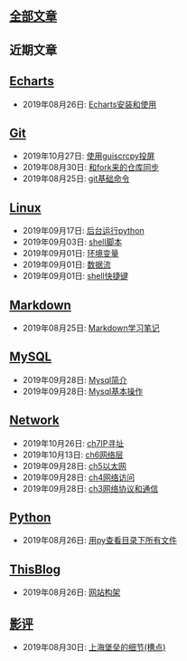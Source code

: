 ## [全部文章](./all_posts.md)  
## 近期文章  
## [Echarts](./source/Echarts/contents.md)  

  * 2019年08月26日: [Echarts安装和使用](./source/Echarts/2019-08-26-Echarts安装和使用.md)  

## [Git](./source/Git/contents.md)  

  * 2019年10月27日: [使用guiscrcpy投屏](./source/Git/2019-10-27-使用guiscrcpy投屏.md)  
  * 2019年08月30日: [和fork来的仓库同步](./source/Git/2019-08-30-和fork来的仓库同步.md)  
  * 2019年08月25日: [git基础命令](./source/Git/2019-08-25-git基础命令.md)  

## [Linux](./source/Linux/contents.md)  

  * 2019年09月17日: [后台运行python](./source/Linux/2019-09-17-后台运行python.md)  
  * 2019年09月03日: [shell脚本](./source/Linux/2019-09-03-shell脚本.md)  
  * 2019年09月01日: [环境变量](./source/Linux/2019-09-01-环境变量.md)  
  * 2019年09月01日: [数据流](./source/Linux/2019-09-01-数据流.md)  
  * 2019年09月01日: [shell快捷键](./source/Linux/2019-09-01-shell快捷键.md)  

## [Markdown](./source/Markdown/contents.md)  

  * 2019年08月25日: [Markdown学习笔记](./source/Markdown/2019-08-25-Markdown学习笔记.md)  

## [MySQL](./source/MySQL/contents.md)  

  * 2019年09月28日: [Mysql简介](./source/MySQL/2019-09-28-Mysql简介.md)  
  * 2019年09月28日: [Mysql基本操作](./source/MySQL/2019-09-28-Mysql基本操作.md)  

## [Network](./source/Network/contents.md)  

  * 2019年10月26日: [ch7IP寻址](./source/Network/2019-10-26-ch7IP寻址.md)  
  * 2019年10月13日: [ch6网络层](./source/Network/2019-10-13-ch6网络层.md)  
  * 2019年09月28日: [ch5以太网](./source/Network/2019-09-28-ch5以太网.md)  
  * 2019年09月28日: [ch4网络访问](./source/Network/2019-09-28-ch4网络访问.md)  
  * 2019年09月28日: [ch3网络协议和通信](./source/Network/2019-09-28-ch3网络协议和通信.md)  

## [Python](./source/Python/contents.md)  

  * 2019年08月26日: [用py查看目录下所有文件](./source/Python/2019-08-26-用py查看目录下所有文件.md)  

## [ThisBlog](./source/ThisBlog/contents.md)  

  * 2019年08月26日: [网站构架](./source/ThisBlog/2019-08-26-网站构架.md)  

## [影评](./source/影评/contents.md)  

  * 2019年08月30日: [上海堡垒的细节(槽点)](./source/影评/2019-08-30-上海堡垒的细节(槽点).md)  

